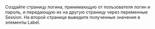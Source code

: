 Создайте страницу логина, принимающую от пользователя логин и пароль, и передающую их на другую страницу через переменные Session. На второй странице выведите полученные значения в элементы Label.
